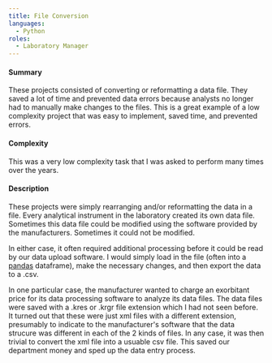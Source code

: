 ```yaml
---
title: File Conversion
languages:
  - Python
roles:
  - Laboratory Manager
---
```


#### Summary
These projects consisted of converting or reformatting a data file. 
They saved a lot of time and prevented data errors because analysts no 
longer had to manually make changes to the files. This is a great 
example of a low complexity project that was easy to implement, 
saved time, and prevented errors.

#### Complexity
This was a very low complexity task that I 
was asked to perform many times over the years.

#### Description
These projects were simply rearranging and/or reformatting the data in a file.
Every analytical instrument in the laboratory created its own data file.
Sometimes this data file could be modified using the software provided by
the manufacturers. Sometimes it could not be modified.

In either case, it often required additional processing before it could be read
by our data upload software. I would simply load in the file (often into a 
[pandas](https://pandas.pydata.org/) dataframe), make the necessary changes, 
and then export the data to a .csv.

In one particular case, the manufacturer wanted to charge an exorbitant price for 
its data processing software to analyze its data files.
The data files were saved with a .kres or .krgr file extension which I had not seen before. 
It turned out that these were just xml files with a different extension, presumably to 
indicate to the manufacturer's software that the data strucure was different in each of the 2 
kinds of files. In any case, it was then trivial to convert the xml file into a usuable 
csv file. This saved our department money and sped up the data entry process.